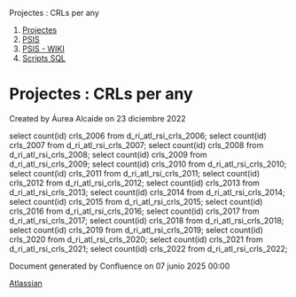 Projectes : CRLs per any  

1.  [Projectes](index.md)
2.  [PSIS](PSIS_24215797.md)
3.  [PSIS - WIKI](PSIS---WIKI_24215598.md)
4.  [Scripts SQL](Scripts-SQL_24215612.md)

Projectes : CRLs per any
========================

Created by Áurea Alcaide on 23 diciembre 2022

select count(id) crls\_2006 from d\_ri\_atl\_rsi\_crls\_2006;
select count(id) crls\_2007 from d\_ri\_atl\_rsi\_crls\_2007;
select count(id) crls\_2008 from d\_ri\_atl\_rsi\_crls\_2008;
select count(id) crls\_2009 from d\_ri\_atl\_rsi\_crls\_2009;
select count(id) crls\_2010 from d\_ri\_atl\_rsi\_crls\_2010;
select count(id) crls\_2011 from d\_ri\_atl\_rsi\_crls\_2011;
select count(id) crls\_2012 from d\_ri\_atl\_rsi\_crls\_2012;
select count(id) crls\_2013 from d\_ri\_atl\_rsi\_crls\_2013;
select count(id) crls\_2014 from d\_ri\_atl\_rsi\_crls\_2014;
select count(id) crls\_2015 from d\_ri\_atl\_rsi\_crls\_2015;
select count(id) crls\_2016 from d\_ri\_atl\_rsi\_crls\_2016;
select count(id) crls\_2017 from d\_ri\_atl\_rsi\_crls\_2017;
select count(id) crls\_2018 from d\_ri\_atl\_rsi\_crls\_2018;
select count(id) crls\_2019 from d\_ri\_atl\_rsi\_crls\_2019;
select count(id) crls\_2020 from d\_ri\_atl\_rsi\_crls\_2020;
select count(id) crls\_2021 from d\_ri\_atl\_rsi\_crls\_2021;
select count(id) crls\_2022 from d\_ri\_atl\_rsi\_crls\_2022;

  

Document generated by Confluence on 07 junio 2025 00:00

[Atlassian](http://www.atlassian.com/)